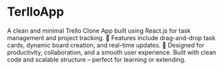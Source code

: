 # TerlloApp
A clean and minimal Trello Clone App built using React.js for task management and project tracking. 📌 Features include drag-and-drop task cards, dynamic board creation, and real-time updates. 🎯 Designed for productivity, collaboration, and a smooth user experience.  Built with clean code and scalable structure – perfect for learning or extending.
